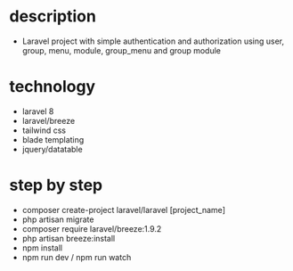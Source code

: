 # description
- Laravel project with simple authentication and authorization using user, group, menu, module, group_menu and group module

# technology
- laravel 8
- laravel/breeze
- tailwind css
- blade templating
- jquery/datatable

# step by step
- composer create-project laravel/laravel [project_name]
- php artisan migrate
- composer require laravel/breeze:1.9.2
- php artisan breeze:install
- npm install 
- npm run dev / npm run watch




